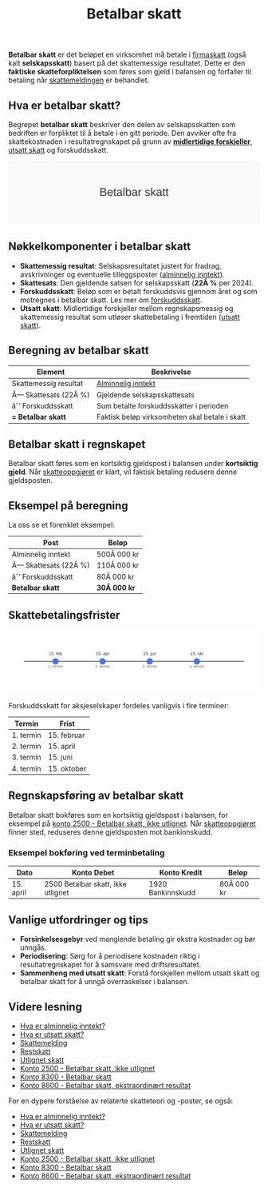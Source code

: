 ﻿---
title: "Betalbar skatt"
meta_title: "Betalbar skatt"
meta_description: '**Betalbar skatt** er det beløpet en virksomhet må betale i [firmaskatt](/blogs/regnskap/firmaskatt "Firmaskatt “ Komplett guide til skatteregler for selska...'
slug: betalbar-skatt
type: blog
layout: pages/single
---

**Betalbar skatt** er det beløpet en virksomhet må betale i [firmaskatt](/blogs/regnskap/firmaskatt "Firmaskatt “ Komplett guide til skatteregler for selskaper") (også kalt **selskapsskatt**) basert på det skattemessige resultatet. Dette er den **faktiske skatteforpliktelsen** som føres som gjeld i balansen og forfaller til betaling når [skattemeldingen](/blogs/regnskap/skattemelding "Skattemelding - Komplett Guide til Utfylling og Innlevering") er behandlet.

## Hva er betalbar skatt?
Begrepet **betalbar skatt** beskriver den delen av selskapsskatten som bedriften er forpliktet til å betale i en gitt periode. Den avviker ofte fra skattekostnaden i resultatregnskapet på grunn av [**midlertidige forskjeller**](/blogs/regnskap/midlertidige-forskjeller "Midlertidige forskjeller i regnskap “ Forklaring og Eksempler"), [utsatt skatt](/blogs/regnskap/hva-er-utsatt-skatt "Hva er Utsatt Skatt? Beregning og Regnskapsføring") og forskuddsskatt.

![Betalbar skatt](betalbar-skatt-image.svg)

## Nøkkelkomponenter i betalbar skatt

* **Skattemessig resultat**: Selskapsresultatet justert for fradrag, avskrivninger og eventuelle tilleggsposter ([alminnelig inntekt](/blogs/regnskap/alminnelig-inntekt "Alminnelig inntekt “ Komplett guide til skattemessig resultat og beregning")).
* **Skattesats**: Den gjeldende satsen for selskapsskatt (**22Â %** per 2024).
* **Forskuddsskatt**: Beløp som er betalt forskuddsvis gjennom året og som motregnes i betalbar skatt. Les mer om [forskuddsskatt](/blogs/regnskap/hva-er-forskuddsskatt "Hva er Forskuddsskatt? Beregning og Innbetaling").
* **Utsatt skatt**: Midlertidige forskjeller mellom regnskapsmessig og skattemessig resultat som utløser skattebetaling i fremtiden ([utsatt skatt](/blogs/regnskap/hva-er-utsatt-skatt "Hva er Utsatt Skatt? Beregning og Regnskapsføring")).

## Beregning av betalbar skatt

| **Element**             | **Beskrivelse**                                                                                  |
|-------------------------|--------------------------------------------------------------------------------------------------|
| Skattemessig resultat   | [Alminnelig inntekt](/blogs/regnskap/alminnelig-inntekt "Alminnelig inntekt “ Komplett guide til skattemessig resultat og beregning") |
| Ã— Skattesats (22Â %)     | Gjeldende selskapsskattesats                                                                     |
| âˆ’ Forskuddsskatt        | Sum betalte forskuddsskatter i perioden                                                         |
| **= Betalbar skatt**    | Faktisk beløp virksomheten skal betale i skatt                                                   |

## Betalbar skatt i regnskapet

Betalbar skatt føres som en kortsiktig gjeldspost i balansen under **kortsiktig gjeld**. Når [skatteoppgjøret](/blogs/regnskap/skatteoppgjor "Skatteoppgjør Guide: Prosess, Tidslinje og Viktige Frister") er klart, vil faktisk betaling redusere denne gjeldsposten.

## Eksempel på beregning

La oss se et forenklet eksempel:

| Post                    | Beløp         |
|-------------------------|---------------|
| Alminnelig inntekt      | 500Â 000 kr    |
| Ã— Skattesats (22Â %)     | 110Â 000 kr    |
| âˆ’ Forskuddsskatt        | 80Â 000 kr     |
| **Betalbar skatt**      | **30Â 000 kr** |

## Skattebetalingsfrister

![Skattebetalingsfrister](betalbar-skatt-deadlines.svg)

Forskuddsskatt for aksjeselskaper fordeles vanligvis i fire terminer:

| **Termin**   | **Frist**      |
|-------------|----------------|
| 1. termin   | 15. februar    |
| 2. termin   | 15. april      |
| 3. termin   | 15. juni       |
| 4. termin   | 15. oktober    |

## Regnskapsføring av betalbar skatt

Betalbar skatt bokføres som en kortsiktig gjeldspost i balansen, for eksempel på [konto 2500 - Betalbar skatt, ikke utlignet](/blogs/kontoplan/2500-betalbar-skatt-ikke-utlignet "Konto 2500 - Betalbar skatt, ikke utlignet"). Når [skatteoppgjøret](/blogs/regnskap/skatteoppgjor "Skatteoppgjør Guide: Prosess, Tidslinje og Viktige Frister") finner sted, reduseres denne gjeldsposten mot bankinnskudd.

### Eksempel bokføring ved terminbetaling

| **Dato**    | **Konto Debet**                               | **Konto Kredit**                         | **Beløp**   |
|-------------|-----------------------------------------------|------------------------------------------|-------------|
| 15. april   | 2500 Betalbar skatt, ikke utlignet            | 1920 Bankinnskudd                        | 80Â 000 kr   |

## Vanlige utfordringer og tips

* **Forsinkelsesgebyr** ved manglende betaling gir ekstra kostnader og bør unngås.
* **Periodisering**: Sørg for å periodisere kostnaden riktig i resultatregnskapet for å samsvare med driftsresultatet.
* **Sammenheng med utsatt skatt**: Forstå forskjellen mellom utsatt skatt og betalbar skatt for å unngå overraskelser i balansen.

## Videre lesning

* [Hva er alminnelig inntekt?](/blogs/regnskap/alminnelig-inntekt "Alminnelig inntekt “ Komplett guide til skattemessig resultat og beregning")
* [Hva er utsatt skatt?](/blogs/regnskap/hva-er-utsatt-skatt "Hva er Utsatt Skatt? Beregning og Regnskapsføring")
* [Skattemelding](/blogs/regnskap/skattemelding "Skattemelding - Komplett Guide til Utfylling og Innlevering")
* [Restskatt](/blogs/regnskap/restskatt "Restskatt “ Hva er restskatt og hvordan beregnes den?")
* [Utlignet skatt](/blogs/regnskap/utlignet-skatt "Utlignet skatt “ Forklaring av endelig skatteoppgjør")
* [Konto 2500 - Betalbar skatt, ikke utlignet](/blogs/kontoplan/2500-betalbar-skatt-ikke-utlignet "Konto 2500 - Betalbar skatt, ikke utlignet")
* [Konto 8300 - Betalbar skatt](/blogs/kontoplan/8300-betalbar-skatt "Konto 8300 - Betalbar skatt")
* [Konto 8600 - Betalbar skatt, ekstraordinært resultat](/blogs/kontoplan/8600-betalbar-skatt-ekstraordinart-resultat "Konto 8600 - Betalbar skatt, ekstraordinært resultat")

For en dypere forståelse av relaterte skatteteori og -poster, se også:
* [Hva er alminnelig inntekt?](/blogs/regnskap/alminnelig-inntekt "Alminnelig inntekt “ Komplett guide til skattemessig resultat og beregning")
* [Hva er utsatt skatt?](/blogs/regnskap/hva-er-utsatt-skatt "Hva er Utsatt Skatt? Beregning og Regnskapsføring")
* [Skattemelding](/blogs/regnskap/skattemelding "Skattemelding - Komplett Guide til Utfylling og Innlevering")
* [Restskatt](/blogs/regnskap/restskatt "Restskatt “ Hva er restskatt og hvordan beregnes den?")
* [Utlignet skatt](/blogs/regnskap/utlignet-skatt "Utlignet skatt “ Forklaring av endelig skatteoppgjør")
* [Konto 2500 - Betalbar skatt, ikke utlignet](/blogs/kontoplan/2500-betalbar-skatt-ikke-utlignet "Konto 2500 - Betalbar skatt, ikke utlignet")
* [Konto 8300 - Betalbar skatt](/blogs/kontoplan/8300-betalbar-skatt "Konto 8300 - Betalbar skatt")
* [Konto 8600 - Betalbar skatt, ekstraordinært resultat](/blogs/kontoplan/8600-betalbar-skatt-ekstraordinart-resultat "Konto 8600 - Betalbar skatt, ekstraordinært resultat")











